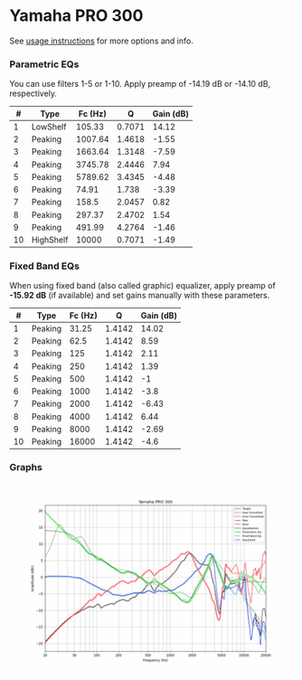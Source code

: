 # Yamaha PRO 300
See [usage instructions](https://github.com/jaakkopasanen/AutoEq#usage) for more options and info.

### Parametric EQs
You can use filters 1-5 or 1-10. Apply preamp of -14.19 dB or -14.10 dB, respectively.

|   # | Type      |   Fc (Hz) |      Q |   Gain (dB) |
|-----|-----------|-----------|--------|-------------|
|   1 | LowShelf  |    105.33 | 0.7071 |       14.12 |
|   2 | Peaking   |   1007.64 | 1.4618 |       -1.55 |
|   3 | Peaking   |   1663.64 | 1.3148 |       -7.59 |
|   4 | Peaking   |   3745.78 | 2.4446 |        7.94 |
|   5 | Peaking   |   5789.62 | 3.4345 |       -4.48 |
|   6 | Peaking   |     74.91 | 1.738  |       -3.39 |
|   7 | Peaking   |    158.5  | 2.0457 |        0.82 |
|   8 | Peaking   |    297.37 | 2.4702 |        1.54 |
|   9 | Peaking   |    491.99 | 4.2764 |       -1.46 |
|  10 | HighShelf |  10000    | 0.7071 |       -1.49 |

### Fixed Band EQs
When using fixed band (also called graphic) equalizer, apply preamp of **-15.92 dB** (if available) and set gains manually with these parameters.

|   # | Type    |   Fc (Hz) |      Q |   Gain (dB) |
|-----|---------|-----------|--------|-------------|
|   1 | Peaking |     31.25 | 1.4142 |       14.02 |
|   2 | Peaking |     62.5  | 1.4142 |        8.59 |
|   3 | Peaking |    125    | 1.4142 |        2.11 |
|   4 | Peaking |    250    | 1.4142 |        1.39 |
|   5 | Peaking |    500    | 1.4142 |       -1    |
|   6 | Peaking |   1000    | 1.4142 |       -3.8  |
|   7 | Peaking |   2000    | 1.4142 |       -6.43 |
|   8 | Peaking |   4000    | 1.4142 |        6.44 |
|   9 | Peaking |   8000    | 1.4142 |       -2.69 |
|  10 | Peaking |  16000    | 1.4142 |       -4.6  |

### Graphs
![](./Yamaha%20PRO%20300.png)

